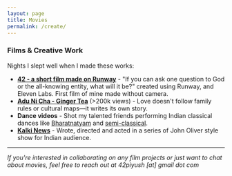 ```yaml
---
layout: page
title: Movies
permalink: /create/
---
```


### Films & Creative Work

Nights I slept well when I made these works:

- **[42 - a short film made on Runway](https://youtu.be/_baZAf1MIjs)** - "If you can ask one question to God or the all-knowing entity, what will it be?" created using Runway, and Eleven Labs. First film of mine made without camera. 
- **[Adu Ni Cha - Ginger Tea](https://www.youtube.com/watch?v=l87Y35H2XRE)**  (>200k views) - Love doesn't follow family rules or cultural maps—it writes its own story.
- **Dance videos** - Shot my talented friends performing Indian classical dances like [Bharatnatyam](https://www.youtube.com/watch?v=bHui4yIOACI) and [semi-classical](https://www.youtube.com/watch?v=WSQmnPxrkK4).
- **[Kalki News](https://youtu.be/8T0qC74lA9I)** - Wrote, directed and acted in a series of John Oliver style show for Indian audience.


---

*If you're interested in collaborating on any film projects or just want to chat about movies, feel free to reach out at 42piyush [at] gmail dot com*
